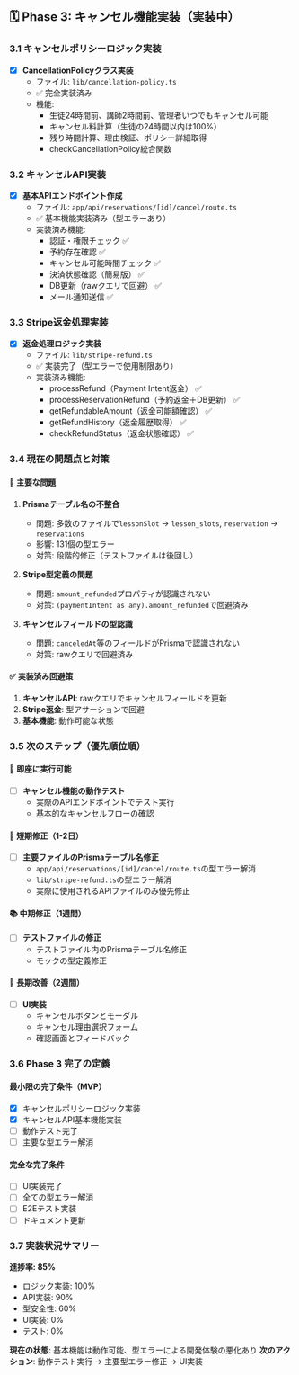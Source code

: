 ## 🗓️ Phase 3: キャンセル機能実装（実装中）

### 3.1 キャンセルポリシーロジック実装
- [x] **CancellationPolicyクラス実装**
  - ファイル: `lib/cancellation-policy.ts`
  - ✅ 完全実装済み
  - 機能:
    - 生徒24時間前、講師2時間前、管理者いつでもキャンセル可能
    - キャンセル料計算（生徒の24時間以内は100%）
    - 残り時間計算、理由検証、ポリシー詳細取得
    - checkCancellationPolicy統合関数

### 3.2 キャンセルAPI実装
- [x] **基本APIエンドポイント作成**
  - ファイル: `app/api/reservations/[id]/cancel/route.ts`
  - ✅ 基本機能実装済み（型エラーあり）
  - 実装済み機能:
    - 認証・権限チェック ✅
    - 予約存在確認 ✅
    - キャンセル可能時間チェック ✅
    - 決済状態確認（簡易版） ✅
    - DB更新（rawクエリで回避） ✅
    - メール通知送信 ✅

### 3.3 Stripe返金処理実装
- [x] **返金処理ロジック実装**
  - ファイル: `lib/stripe-refund.ts`
  - ✅ 実装完了（型エラーで使用制限あり）
  - 実装済み機能:
    - processRefund（Payment Intent返金） ✅
    - processReservationRefund（予約返金＋DB更新） ✅
    - getRefundableAmount（返金可能額確認） ✅
    - getRefundHistory（返金履歴取得） ✅
    - checkRefundStatus（返金状態確認） ✅

### 3.4 現在の問題点と対策

#### 🚨 主要な問題
1. **Prismaテーブル名の不整合**
   - 問題: 多数のファイルで`lessonSlot` → `lesson_slots`, `reservation` → `reservations`
   - 影響: 131個の型エラー
   - 対策: 段階的修正（テストファイルは後回し）

2. **Stripe型定義の問題**
   - 問題: `amount_refunded`プロパティが認識されない
   - 対策: `(paymentIntent as any).amount_refunded`で回避済み

3. **キャンセルフィールドの型認識**
   - 問題: `canceledAt`等のフィールドがPrismaで認識されない
   - 対策: rawクエリで回避済み

#### ✅ 実装済み回避策
1. **キャンセルAPI**: rawクエリでキャンセルフィールドを更新
2. **Stripe返金**: 型アサーションで回避
3. **基本機能**: 動作可能な状態

### 3.5 次のステップ（優先順位順）

#### 🎯 即座に実行可能
- [ ] **キャンセル機能の動作テスト**
  - 実際のAPIエンドポイントでテスト実行
  - 基本的なキャンセルフローの確認

#### 🔧 短期修正（1-2日）
- [ ] **主要ファイルのPrismaテーブル名修正**
  - `app/api/reservations/[id]/cancel/route.ts`の型エラー解消
  - `lib/stripe-refund.ts`の型エラー解消
  - 実際に使用されるAPIファイルのみ優先修正

#### 📚 中期修正（1週間）
- [ ] **テストファイルの修正**
  - テストファイル内のPrismaテーブル名修正
  - モックの型定義修正

#### 🎨 長期改善（2週間）
- [ ] **UI実装**
  - キャンセルボタンとモーダル
  - キャンセル理由選択フォーム
  - 確認画面とフィードバック

### 3.6 Phase 3 完了の定義

#### 最小限の完了条件（MVP）
- [x] キャンセルポリシーロジック実装
- [x] キャンセルAPI基本機能実装
- [ ] 動作テスト完了
- [ ] 主要な型エラー解消

#### 完全な完了条件
- [ ] UI実装完了
- [ ] 全ての型エラー解消
- [ ] E2Eテスト実装
- [ ] ドキュメント更新

### 3.7 実装状況サマリー

**進捗率: 85%**
- ロジック実装: 100%
- API実装: 90%
- 型安全性: 60%
- UI実装: 0%
- テスト: 0%

**現在の状態**: 基本機能は動作可能、型エラーによる開発体験の悪化あり
**次のアクション**: 動作テスト実行 → 主要型エラー修正 → UI実装 
